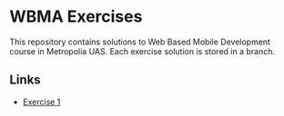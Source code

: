 # WBMA Exercises

This repository contains solutions to Web Based Mobile Development course in Metropolia UAS. Each exercise solution is stored in a branch.

## Links

- [Exercise 1](https://github.com/serushakov/metropolia-2-wbma-hw/tree/exercise-1)
